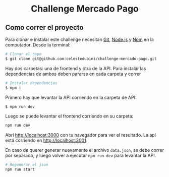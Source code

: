 <h1 align="center">Challenge Mercado Pago</h1>

## Como correr el proyecto

Para clonar e instalar este challenge necesitan [Git](https://git-scm.com), [Node.js](https://nodejs.org/en/download/) y [Npm](https://www.npmjs.com/) en la computador. Desde la terminal:

```bash
# Clonar el repo
$ git clone git@github.com:celestedubini/challenge-mercado-pago.git
```

Hay dos carpetas: una de frontend y otra de la API. Para instalar las dependencias de ambos deben pararse en cada carpeta y correr
```bash
# Instalar dependencias
$ npm i
```

Primero hay que levantar la API corriendo en la carpeta de API:
```bash
$ npm run dev
```

Luego se puede levantar el frontend corriendo en su carpeta:
```bash
npm run dev
```

Abri [http://localhost:3000](http://localhost:3000) con tu navegador para ver el resultado. La api está corriendo en [http://localhost:3001](http://localhost:3001).

En caso de querer generar nuevamente el archivo `data.json`, se debe correr por separado, y luego volver a ejecutar `npm run dev` para levantar la API.
```bash
# Regenerar el json
npm run start
```
